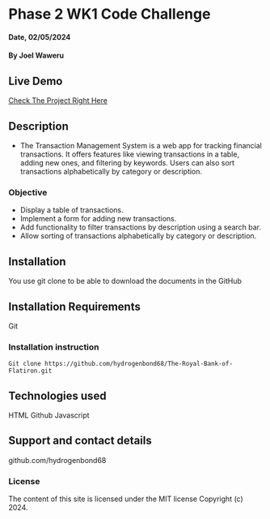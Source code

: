 # Phase 2 WK1 Code Challenge

#### Date, 02/05/2024

#### By Joel Waweru

## Live Demo
[Check The Project Right Here](https://the-royal-bank-of-flatiron-nleo.vercel.app/)

## Description
- The Transaction Management System is a web app for tracking financial transactions. It offers features like viewing transactions in a table, adding new ones, and filtering by keywords. Users can also sort transactions alphabetically by category or description.

### Objective
- Display a table of transactions.
- Implement a form for adding new transactions.
- Add functionality to filter transactions by description using a search bar.
- Allow sorting of transactions alphabetically by category or description.

## Installation
You use git clone to be able to download the documents in the GitHub

## Installation Requirements
Git

### Installation instruction
```
Git clone https://github.com/hydrogenbond68/The-Royal-Bank-of-Flatiron.git

```

## Technologies used
HTML
Github
Javascript

## Support and contact details
github.com/hydrogenbond68

### License
The content of this site is licensed under the MIT license
Copyright (c) 2024.
